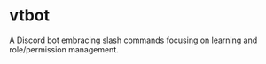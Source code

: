 # vtbot

A Discord bot embracing slash commands focusing on learning and role/permission
  management.
